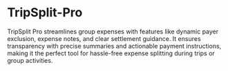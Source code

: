 # TripSplit-Pro
TripSplit Pro streamlines group expenses with features like dynamic payer exclusion, expense notes, and clear settlement guidance. It ensures transparency with precise summaries and actionable payment instructions, making it the perfect tool for hassle-free expense splitting during trips or group activities.
